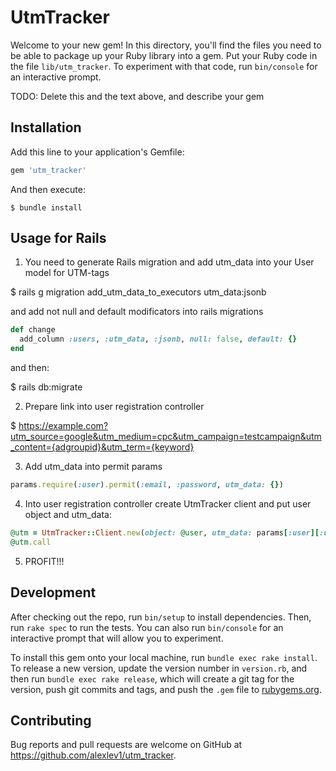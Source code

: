 # UtmTracker

Welcome to your new gem! In this directory, you'll find the files you need to be able to package up your Ruby library into a gem. Put your Ruby code in the file `lib/utm_tracker`. To experiment with that code, run `bin/console` for an interactive prompt.

TODO: Delete this and the text above, and describe your gem

## Installation

Add this line to your application's Gemfile:

```ruby
gem 'utm_tracker'
```

And then execute:

    $ bundle install

## Usage for Rails

1. You need to generate Rails migration and add utm_data into your User model for UTM-tags

$ rails g migration add_utm_data_to_executors utm_data:jsonb

and add not null and default modificators into rails migrations

```ruby
def change
  add_column :users, :utm_data, :jsonb, null: false, default: {}
end
```

and then:

$ rails db:migrate

2. Prepare link into user registration controller

$ https://example.com?utm_source=google&utm_medium=cpc&utm_campaign=testcampaign&utm_content={adgroupid}&utm_term={keyword}

3. Add utm_data into permit params

```ruby
params.require(:user).permit(:email, :password, utm_data: {})
```

4. Into user registration controller create UtmTracker client and put user object and utm_data:

```ruby
@utm = UtmTracker::Client.new(object: @user, utm_data: params[:user][:utm_data])
@utm.call
```

5. PROFIT!!!

## Development

After checking out the repo, run `bin/setup` to install dependencies. Then, run `rake spec` to run the tests. You can also run `bin/console` for an interactive prompt that will allow you to experiment.

To install this gem onto your local machine, run `bundle exec rake install`. To release a new version, update the version number in `version.rb`, and then run `bundle exec rake release`, which will create a git tag for the version, push git commits and tags, and push the `.gem` file to [rubygems.org](https://rubygems.org).

## Contributing

Bug reports and pull requests are welcome on GitHub at https://github.com/alexlev1/utm_tracker.

